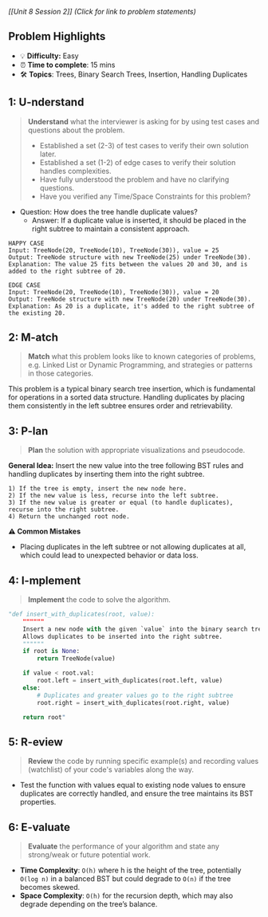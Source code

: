 *[[Unit 8 Session 2]] (Click for link to problem statements)*

## Problem Highlights

* 💡 **Difficulty:** Easy
* ⏰ **Time to complete**: 15 mins
* 🛠️ **Topics**: Trees, Binary Search Trees, Insertion, Handling Duplicates
    
## 1: U-nderstand

> **Understand** what the interviewer is asking for by using test cases and questions about the problem.
> - Established a set (2-3) of test cases to verify their own solution later.
> - Established a set (1-2) of edge cases to verify their solution handles complexities.
> - Have fully understood the problem and have no clarifying questions.
> - Have you verified any Time/Space Constraints for this problem?

- Question: How does the tree handle duplicate values?
    - Answer: If a duplicate value is inserted, it should be placed in the right subtree to maintain a consistent approach.

```
HAPPY CASE
Input: TreeNode(20, TreeNode(10), TreeNode(30)), value = 25
Output: TreeNode structure with new TreeNode(25) under TreeNode(30).
Explanation: The value 25 fits between the values 20 and 30, and is added to the right subtree of 20.

EDGE CASE
Input: TreeNode(20, TreeNode(10), TreeNode(30)), value = 20
Output: TreeNode structure with new TreeNode(20) under TreeNode(30).
Explanation: As 20 is a duplicate, it's added to the right subtree of the existing 20.
```

## 2: M-atch

> **Match** what this problem looks like to known categories of problems, e.g. Linked List or Dynamic Programming, and strategies or patterns in those categories.

This problem is a typical binary search tree insertion, which is fundamental for operations in a sorted data structure. Handling duplicates by placing them consistently in the left subtree ensures order and retrievability.

## 3: P-lan

> **Plan** the solution with appropriate visualizations and pseudocode.

**General Idea:** Insert the new value into the tree following BST rules and handling duplicates by inserting them into the right subtree.

```
1) If the tree is empty, insert the new node here.
2) If the new value is less, recurse into the left subtree.
3) If the new value is greater or equal (to handle duplicates), recurse into the right subtree.
4) Return the unchanged root node.
```

**⚠️ Common Mistakes**

- Placing duplicates in the left subtree or not allowing duplicates at all, which could lead to unexpected behavior or data loss.

## 4: I-mplement

> **Implement** the code to solve the algorithm.

```python
"def insert_with_duplicates(root, value):
    """"""
    Insert a new node with the given `value` into the binary search tree rooted at `root`.
    Allows duplicates to be inserted into the right subtree.
    """"""
    if root is None:
        return TreeNode(value)

    if value < root.val:
        root.left = insert_with_duplicates(root.left, value)
    else:
        # Duplicates and greater values go to the right subtree
        root.right = insert_with_duplicates(root.right, value)

    return root"
```
    
## 5: R-eview

> **Review** the code by running specific example(s) and recording values (watchlist) of your code's variables along the way.

- Test the function with values equal to existing node values to ensure duplicates are correctly handled, and ensure the tree maintains its BST properties.

## 6: E-valuate

> **Evaluate** the performance of your algorithm and state any strong/weak or future potential work.

* **Time Complexity**: `O(h)` where h is the height of the tree, potentially `O(log n)` in a balanced BST but could degrade to `O(n)` if the tree becomes skewed.
* **Space Complexity**: `O(h)` for the recursion depth, which may also degrade depending on the tree’s balance.
